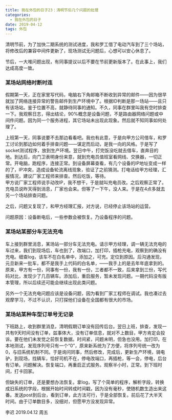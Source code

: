 ```yaml
---
title: 我在外包的日子23：清明节后几个问题的处理
categories:
  - 我在外包的日子
date: 2019-04-12
tags: 外包
---
```

清明节前，为了加快二期系统的测试进度，我和罗工借了电动汽车到了三个场站，将修改后的兼容中间件更新了，现场测试无问题后，心想可以安心休息了。  
<!-- more -->
节后，一大堆问题出现，有同事提议以后不要在节前更新版本了。在此事上，我们达成高度一致。  

### 某场站网络时断时连

假期第一天，正在家里写代码，电脑右下角邮箱不断收到异常的邮件——因为很早就加了网络连接异常的警告邮件到生产环境中了。根据ID判断是那一场站——且只有该场站。鉴于位置不高，就静待同事的通知。不久，同事在群里叫我有空时排查一下。我观察日志，得出结论，90%概念是设备问题，不是路由器网络问题或中间件问题。因为同一个服务进程，其它场站未出现此现象。然后就不知同事如何处理了。  

上班第一天，同事说要不去那边看看吧。我也有此意，于是向甲方公司借车，和罗工讨论到那边如何着手排查问题——谋定而后动，是我一向的风格。于是写了socket测试程序，放到生产环境。翌日中午，打完饭没吃就去借车，直奔目的地。到达后，向门卫表明身份来意，就到充电员值班室看网线、交换器，一切正常。开电脑，跑程序，连接正常。到设备屏幕查看，有几个设备的IP地址变成一样的了，IP冲突，造成设备轮流离线现象，验证了之前猜测。打电话给甲方经理，汇报情况，建议厂家工程师来排查。然后吃饭，等待。  
甲方说厂家工程师说手动改IP，我不想干，于是就叫充电员改。之后观察正常了。充电员说昨天得到消息，厂家也会来。但等了一下午，没人来。于是在4点多就去另一个场站排查问题。

之后，问题又复现了，和甲方经理汇报，对方说，已经停止该场站的运营。  

问题原因：设备断电后，一些参数会被恢复。乃设备程序的问题。  

### 某场站某部分车无法充电

车上接到群里消息，某场站一部分车无法充电。请示甲方经理，调一辆无法充电的车过来，我们到现场后，车也到了，改端口，加打印，插枪充电，观察到的确没有充电。细查log，该车不在白名单中，添加之，可充。定位到原因。后沟通发现，元旦新来一批车，都不是我手上代码的白名单，——我手上的是去年年底拿到的。原来，甲方有一份，同事有一份，我有一份，三者都不一致，后来拿到三份，写代码对比，发现少了几百辆车。添加后，重启服务，暂未发现问题。一期代码没有版本管理，所以后续还可能会继续出现此类问题。  

另外一个无法充电问题应该是设备问题，因为看到厂家工程师在调试。我也凑过去观摩学习，不过不认识，只打探他们设备在全国都有很大的市场。  

### 某场站某种车型订单号无记录

下班路上，收到群里消息，清明假期订单没有回传后台。翌日上班，排查，发现一共有9天时间没有订单，兹事体大，没有订单信息，就对不上数目，甲方肯定会投诉。要在他们未发觉之前恢复数据。时间紧，问题未明，但急也没用。加打印，在本地测试，发现序列号只有一个“0”，原来新系统为了方便，将序列号统一改为0，与旧系统机制不同。于是询问同事，然后修改，完成后，更新生产环境，骑电驴，到现场，找辆车，恰好司机不在，停电改端口，再插枪，等一会，停电，后台有订单。问题解决。恢复端口，再重启正式服务。观察半小时，正常。到下班时间，打卡回家。  

但缺失的订单，还是要想办法恢复。拿log，写了个简单的程序，解析字段，转换成旧系统的字段，根据开始时间转成时间戳，因为没有毫秒，使随机数生造出来这番。发送post到后台，看到订单，此方法可行，于是全部恢复。前后花了大半天时间。由于订单数目多，没细对，但愿甲方没发现异常。  

李迟 2019.04.12 周五
